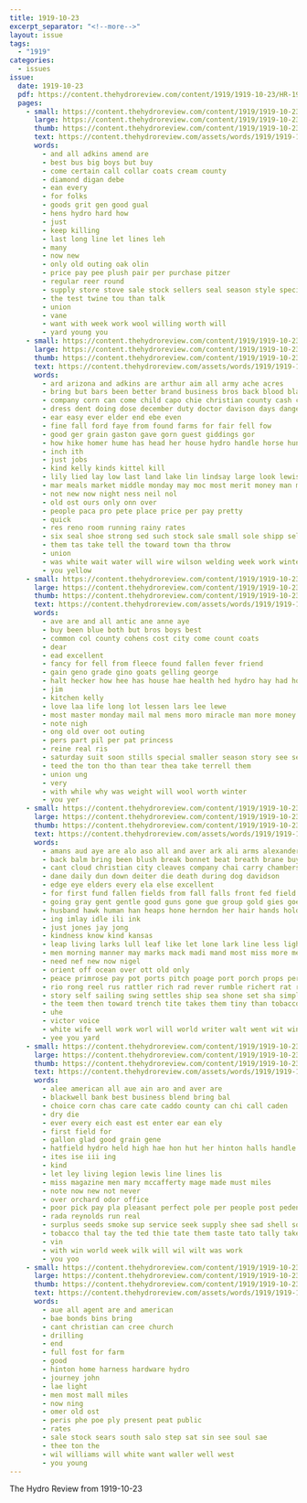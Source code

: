 ```yaml
---
title: 1919-10-23
excerpt_separator: "<!--more-->"
layout: issue
tags:
  - "1919"
categories:
  - issues
issue:
  date: 1919-10-23
  pdf: https://content.thehydroreview.com/content/1919/1919-10-23/HR-1919-10-23.pdf
  pages:
    - small: https://content.thehydroreview.com/content/1919/1919-10-23/small/HR-1919-10-23-01.jpg
      large: https://content.thehydroreview.com/content/1919/1919-10-23/large/HR-1919-10-23-01.jpg
      thumb: https://content.thehydroreview.com/content/1919/1919-10-23/thumbnails/HR-1919-10-23-01.jpg
      text: https://content.thehydroreview.com/assets/words/1919/1919-10-23/HR-1919-10-23-01.txt
      words:
        - and all adkins amend are
        - best bus big boys but buy
        - come certain call collar coats cream county
        - diamond digan debe
        - ean every
        - for folks
        - goods grit gen good gual
        - hens hydro hard how
        - just
        - keep killing
        - last long line let lines leh
        - many
        - now new
        - only old outing oak olin
        - price pay pee plush pair per purchase pitzer
        - regular reer round
        - supply store stove sale stock sellers seal season style special saturday
        - the test twine tou than talk
        - union
        - vane
        - want with week work wool willing worth will
        - yard young you
    - small: https://content.thehydroreview.com/content/1919/1919-10-23/small/HR-1919-10-23-02.jpg
      large: https://content.thehydroreview.com/content/1919/1919-10-23/large/HR-1919-10-23-02.jpg
      thumb: https://content.thehydroreview.com/content/1919/1919-10-23/thumbnails/HR-1919-10-23-02.jpg
      text: https://content.thehydroreview.com/assets/words/1919/1919-10-23/HR-1919-10-23-02.txt
      words:
        - ard arizona and adkins are arthur aim all army ache acres
        - bring but bars been better brand business bros back blood black bowels buy best
        - company corn can come child capo chie christian county cash city chas creek calico
        - dress dent doing dose december duty doctor davison days danger down daughter done derry day
        - ear easy ever elder end ebe even
        - fine fall ford faye from found farms for fair fell fow
        - good ger grain gaston gave gorn guest giddings gor
        - how hike homer hume has head her house hydro handle horse hunt held home
        - inch ith
        - just jobs
        - kind kelly kinds kittel kill
        - lily lied lay low last land lake lin lindsay large look lewis lahoma
        - mar meals market middle monday may moc most merit money man men
        - not new now night ness neil nol
        - old ost ours only onn over
        - people paca pro pete place price per pay pretty
        - quick
        - res reno room running rainy rates
        - six seal shoe strong sed such stock sale small sole shipp sell sible shee sum samples supply sunday standard strength save state sin spring soon sal sales sturdy seed share
        - them tas take tell the toward town tha throw
        - union
        - was white wait water will wire wilson welding week work winter well with weeks west won way want
        - you yellow
    - small: https://content.thehydroreview.com/content/1919/1919-10-23/small/HR-1919-10-23-03.jpg
      large: https://content.thehydroreview.com/content/1919/1919-10-23/large/HR-1919-10-23-03.jpg
      thumb: https://content.thehydroreview.com/content/1919/1919-10-23/thumbnails/HR-1919-10-23-03.jpg
      text: https://content.thehydroreview.com/assets/words/1919/1919-10-23/HR-1919-10-23-03.txt
      words:
        - ave are and all antic ane anne aye
        - buy been blue both but bros boys best
        - common col county cohens cost city come count coats
        - dear
        - ead excellent
        - fancy for fell from fleece found fallen fever friend
        - gain geno grade gino goats gelling george
        - halt hecker how hee has house hae health hed hydro hay had hold
        - jim
        - kitchen kelly
        - love laa life long lot lessen lars lee lewe
        - most master monday mail mal mens moro miracle man more money made might
        - note nigh
        - ong old over oot outing
        - pers part pil per pat princess
        - reine real ris
        - saturday suit soon stills special smaller season story see service send state she store
        - teed the ton tho than tear thea take terrell them
        - union ung
        - very
        - with while why was weight will wool worth winter
        - you yer
    - small: https://content.thehydroreview.com/content/1919/1919-10-23/small/HR-1919-10-23-04.jpg
      large: https://content.thehydroreview.com/content/1919/1919-10-23/large/HR-1919-10-23-04.jpg
      thumb: https://content.thehydroreview.com/content/1919/1919-10-23/thumbnails/HR-1919-10-23-04.jpg
      text: https://content.thehydroreview.com/assets/words/1919/1919-10-23/HR-1919-10-23-04.txt
      words:
        - amans aud aye are alo aso all and aver ark ali arms alexander arn army awa
        - back balm bring been blush break bonnet beat breath brane buyers barn buffalo bryson but bradley blood blend branch better boards bright big burst biter
        - cant cloud christian city cleaves company chai carry chambers coon child case claude cedar clear cross ches citizen course cream cloy curb can come christ cry call
        - dane daily dun down deiter die death during dog davidson
        - edge eye elders every ela else excellent
        - for first fund fallen fields from fall falls front fed field face feathers few fone fail friday fand friend finch firm force
        - going gray gent gentle good guns gone gue group gold gies goes gutter given gun
        - husband hawk human han heaps hone herndon her hair hands hold hed him home hens heaven hen humble hydro hyon how hope hern hoe has high
        - ing imlay idle ili ink
        - just jones jay jong
        - kindness know kind kansas
        - leap living larks lull leaf like let lone lark line less light level live long love life
        - men morning manner may marks mack madi mand most miss more mean mata means modest man must mans mere
        - need nef new now nigel
        - orient off ocean over ott old only
        - peace primrose pay pot ports pitch poage port porch props per prayer perfect public phe
        - rio rong reel rus rattler rich rad rever rumble richert rat ruddy road red
        - story self sailing swing settles ship sea shone set sha simple standing sun saturday share say severe small sick spell son straight sal see seas song springs stand states steel show secret sam shore shove street step
        - the teem then toward trench tite takes them tiny than tobacco tho tin timer tie tes
        - uhe
        - victor voice
        - white wife well work worl will world writer walt went wit winter worth wares with was walks
        - yee you yard
    - small: https://content.thehydroreview.com/content/1919/1919-10-23/small/HR-1919-10-23-05.jpg
      large: https://content.thehydroreview.com/content/1919/1919-10-23/large/HR-1919-10-23-05.jpg
      thumb: https://content.thehydroreview.com/content/1919/1919-10-23/thumbnails/HR-1919-10-23-05.jpg
      text: https://content.thehydroreview.com/assets/words/1919/1919-10-23/HR-1919-10-23-05.txt
      words:
        - alee american all aue ain aro and aver are
        - blackwell bank best business blend bring bal
        - choice corn chas care cate caddo county can chi call caden
        - dry die
        - ever every eich east est enter ear ean ely
        - first field for
        - gallon glad good grain gene
        - hatfield hydro held high hae hon hut her hinton halls handle
        - ites ise iii ing
        - kind
        - let ley living legion lewis line lines lis
        - miss magazine men mary mccafferty mage made must miles
        - note now new not never
        - over orchard odor office
        - poor pick pay pla pleasant perfect pole per people post peden peet price purchase
        - rada reynolds run real
        - surplus seeds smoke sup service seek supply shee sad shell south straight shall sweet seed sheen
        - tobacco thal tay the ted thie tate them taste tato tally take
        - vin
        - with win world week wilk will wil wilt was work
        - you yoo
    - small: https://content.thehydroreview.com/content/1919/1919-10-23/small/HR-1919-10-23-06.jpg
      large: https://content.thehydroreview.com/content/1919/1919-10-23/large/HR-1919-10-23-06.jpg
      thumb: https://content.thehydroreview.com/content/1919/1919-10-23/thumbnails/HR-1919-10-23-06.jpg
      text: https://content.thehydroreview.com/assets/words/1919/1919-10-23/HR-1919-10-23-06.txt
      words:
        - aue all agent are and american
        - bae bonds bins bring
        - cant christian can cree church
        - drilling
        - end
        - full fost for farm
        - good
        - hinton home harness hardware hydro
        - journey john
        - lae light
        - men most mall miles
        - now ning
        - omer old ost
        - peris phe poe ply present peat public
        - rates
        - sale stock sears south salo step sat sin see soul sae
        - thee ton the
        - wil williams will white want waller well west
        - you young
---
```


The Hydro Review from 1919-10-23

<!--more-->

